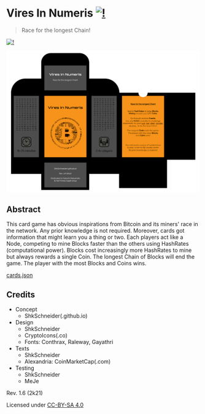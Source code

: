 Vires In Numeris [![!](https://img.shields.io/badge/rev-1.6-blue.svg)](https://github.com/shkschneider/game_ViresInNumeris/releases/tag/1.6)
================

> Race for the longest Chain!

[![!](https://img.shields.io/badge/PREVIEW-game.md-green.svg)](game.md)

![!](box/box.png)

Abstract
--------

This card game has obvious inspirations from Bitcoin and its miners' race in the network.
Any prior knowledge is not required. Moreover, cards got information that might learn you a thing or two.
Each players act like a Node, competing to mine Blocks faster than the others using HashRates (computational power).
Blocks cost increasingly more HashRates to mine but always rewards a single Coin.
The longest Chain of Blocks will end the game. The player with the most Blocks and Coins wins.

[cards.json](cards.json)

Credits
-------

- Concept
  - ShkSchneider(.github.io)
- Design
  - ShkSchneider
  - CryptoIcons(.co)
  - Fonts: Conthrax, Raleway, Gayathri
- Texts
  - ShkSchneider
  - Alexandria: CoinMarketCap(.com)
- Testing
  - ShkSchneider
  - MeJe

Rev. 1.6 (2k21)

Licensed under [CC-BY-SA 4.0](https://creativecommons.org/licenses/by-sa/4.0)
